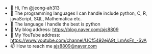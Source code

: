- 👋 Hi, I’m @jeong-ah313 
- 💞️ The programming languages I can handle include python, C, R, javaScript, SQL, Mathematica etc.
- 👀 The language I handle the best is python
- 🌱 My blog address: https://blog.naver.com/ajs8809
- 🌱 My YouTube address: https://www.youtube.com/channel/UCf5492ejA9t_LmAsFn_-SvA
- 📫 How to reach me ajs8809@naver.com

<!---
jeong-ah313/jeong-ah313 is a ✨ special ✨ repository because its `README.md` (this file) appears on your GitHub profile.
You can click the Preview link to take a look at your changes.
--->
